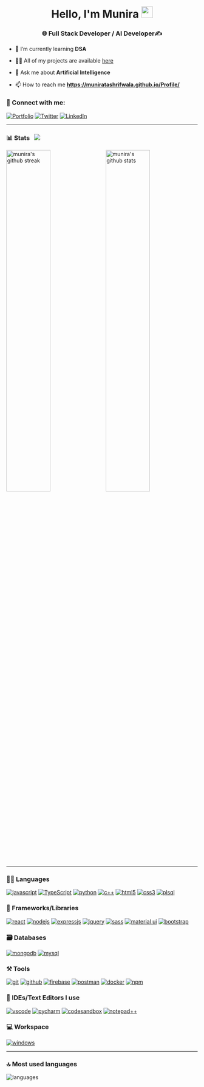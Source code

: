 

<h1 align="center">Hello, I'm Munira <img src="https://raw.githubusercontent.com/MartinHeinz/MartinHeinz/master/wave.gif" width="30"></h1>
<h3 align="center">🌐 Full Stack Developer / AI Developer✍ </h3>

- 🌱 I’m currently learning **DSA**

- 👨‍💻 All of my projects are available [here](https://muniratashrifwala.github.io/Profile/)

- 💬 Ask me about **Artificial Intelligence**

- 📫 How to reach me **https://muniratashrifwala.github.io/Profile/**

### 🤝 Connect with me:

[![Portfolio](https://img.shields.io/badge/Portfolio-000000?style=for-the-badge&logo=Portfolio&logoColor=white)](https://muniratashrifwala.github.io/Profile/)
[![Twitter](https://img.shields.io/badge/Twitter-1DA1F2?style=for-the-badge&logo=twitter&logoColor=white)](https://twitter.com/MuniraTash)
[![LinkedIn](https://img.shields.io/badge/LinkedIn-0077B5?style=for-the-badge&logo=linkedin&logoColor=white)](https://www.linkedin.com/in/muniratashrifwala)

---

### 📊 Stats  &nbsp; ![](https://visitor-badge.glitch.me/badge?page_id=muniratashrifwala.muniratashrifwala)

<img src="https://github-readme-stats.vercel.app/api?username=muniratashrifwala&include_all_commits=true&show_icons=true&theme=github_dark&hide_border=true" alt="munira's github stats" width="48%" align="right" >
<img src="https://github-readme-streak-stats.herokuapp.com/?user=muniratashrifwala&theme=tokyonight&hide_border=true" alt="munira's github streak" width="48%" >

---

### 🧑‍💻 Languages

[![javascript](https://img.shields.io/badge/JavaScript-323330?style=for-the-badge&logo=javascript&logoColor=F7DF1E)](https://muniratashrifwala.github.io/Profile/)
[![TypeScript](https://img.shields.io/badge/TypeScript-007ACC?style=for-the-badge&logo=typescript&logoColor=white)](https://muniratashrifwala.github.io/Profile/)
[![python](https://img.shields.io/badge/Python-FFD43B?style=for-the-badge&logo=python&logoColor=darkgreen)](https://muniratashrifwala.github.io/Profile/)
[![c++](https://img.shields.io/badge/C%2B%2B-00599C?style=for-the-badge&logo=c%2B%2B&logoColor=white)](https://muniratashrifwala.github.io/Profile/)
[![html5](https://img.shields.io/badge/HTML5-E34F26?style=for-the-badge&logo=html5&logoColor=white)](https://muniratashrifwala.github.io/Profile/)
[![css3](https://img.shields.io/badge/CSS3-1572B6?style=for-the-badge&logo=css3&logoColor=white)](https://muniratashrifwala.github.io/Profile/)
[![plsql](https://img.shields.io/badge/PLSQL-F80000?style=for-the-badge&logo=oracle&logoColor=black)](https://muniratashrifwala.github.io/Profile/)

### 🧩 Frameworks/Libraries

[![react](https://img.shields.io/badge/React-20232A?style=for-the-badge&logo=react&logoColor=61DAFB)](https://muniratashrifwala.github.io/Profile/)
[![nodejs](https://img.shields.io/badge/Node.js-339933?style=for-the-badge&logo=nodedotjs&logoColor=white)](https://muniratashrifwala.github.io/Profile/)
[![expressjs](https://img.shields.io/badge/Express.js-000000?style=for-the-badge&logo=express&logoColor=white)](https://muniratashrifwala.github.io/Profile/)
[![jquery](https://img.shields.io/badge/jQuery-0769AD?style=for-the-badge&logo=jquery&logoColor=white)](https://muniratashrifwala.github.io/Profile/)
[![sass](https://img.shields.io/badge/Sass-CC6699?style=for-the-badge&logo=sass&logoColor=white)](https://muniratashrifwala.github.io/Profile/)
[![material ui](https://img.shields.io/badge/Material%20UI-007FFF?style=for-the-badge&logo=mui&logoColor=white)](https://muniratashrifwala.github.io/Profile/)
[![bootstrap](https://img.shields.io/badge/Bootstrap-563D7C?style=for-the-badge&logo=bootstrap&logoColor=white)](https://muniratashrifwala.github.io/Profile/)

### 🗃️ Databases

[![mongodb](https://img.shields.io/badge/MongoDB-4EA94B?style=for-the-badge&logo=mongodb&logoColor=white)](https://muniratashrifwala.github.io/Profile/)
[![mysql](https://img.shields.io/badge/MySQL-005C84?style=for-the-badge&logo=mysql&logoColor=white)](https://muniratashrifwala.github.io/Profile/)

### ⚒️ Tools

[![git](https://img.shields.io/badge/GIT-E44C30?style=for-the-badge&logo=git&logoColor=white)](https://muniratashrifwala.github.io/Profile/)
[![github](https://img.shields.io/badge/GitHub-100000?style=for-the-badge&logo=github&logoColor=white)](https://muniratashrifwala.github.io/Profile/)
[![firebase](https://img.shields.io/badge/firebase-ffca28?style=for-the-badge&logo=firebase&logoColor=black)](https://muniratashrifwala.github.io/Profile/)
[![postman](https://img.shields.io/badge/Postman-FF6C37?style=for-the-badge&logo=Postman&logoColor=white)](https://muniratashrifwala.github.io/Profile/)
[![docker](https://img.shields.io/badge/Docker-2CA5E0?style=for-the-badge&logo=docker&logoColor=white)](https://muniratashrifwala.github.io/Profile/)
[![npm](https://img.shields.io/badge/npm-CB3837?style=for-the-badge&logo=npm&logoColor=white)](https://muniratashrifwala.github.io/Profile/)

### 🧠 IDEs/Text Editors I use

[![vscode](https://img.shields.io/badge/Visual_Studio_Code-0078D4?style=for-the-badge&logo=visual%20studio%20code&logoColor=white)](https://muniratashrifwala.github.io/Profile/)
[![pycharm](https://img.shields.io/badge/PyCharm-000000.svg?&style=for-the-badge&logo=PyCharm&logoColor=white)](https://muniratashrifwala.github.io/Profile/)
[![codesandbox](https://img.shields.io/badge/Codesandbox-000000?style=for-the-badge&logo=CodeSandbox&logoColor=white)](https://muniratashrifwala.github.io/Profile/)
[![notepad++](https://img.shields.io/badge/Notepad++-90E59A.svg?style=for-the-badge&logo=notepad%2B%2B&logoColor=black)](https://muniratashrifwala.github.io/Profile/)

### 💻 Workspace

[![windows](https://img.shields.io/badge/Windows-0078D6?style=for-the-badge&logo=windows&logoColor=white)](https://muniratashrifwala.github.io/Profile/)

---

### 🔝 Most used languages
  <img alt="languages" src="https://github-readme-stats.vercel.app/api/top-langs/?username=muniratashrifwala&theme=github_dark&hide_border=true&hide=Jupyter%20Notebook,css,html,scss,python&layout=compact" />
